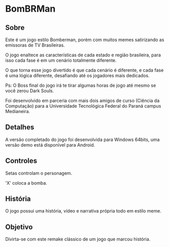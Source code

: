 <h1>BomBRMan</h1>

<h2>Sobre</h2>
<p>Este é um jogo estilo Bomberman, porém com muitos memes satirizando as emissoras de TV Brasileiras.</p>
<p>O jogo enaltece as características de cada estado e região brasileira, para isso cada fase é em um cenário totalmente diferente.</p>
<p>O que torna esse jogo divertido é que cada cenário é diferente, e cada fase é uma lógica diferente, desafiando até os jogadores mais dedicados.</p>

<p>Ps: O Boss final do jogo irá te tirar algumas horas de jogo até mesmo se você zerou Dark Souls.</p>

<p>Foi desenvolvido em parceria com mais dois amigos de curso (Ciência da Computação) para a Universidade Tecnológica Federal do Paraná campus Medianeira.</p>

  <h2>Detalhes</h2>
<p>A versão completado do jogo foi desenvolvida para Windows 64bits, uma versão demo está disponível para Android.</p>

  <h2>Controles</h2>
<p>Setas controlam o personagem.</p>
<p>'X' coloca a bomba.</p>

  <h2>História</h2>
<p>O jogo possui uma história, vídeo e narrativa própria todo em estilo meme.</p>

  <h2>Objetivo</h2>
<p>Divirta-se com este remake clássico de um jogo que marcou história.</p>
